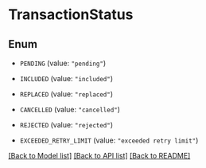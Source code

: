 # TransactionStatus

## Enum


* `PENDING` (value: `"pending"`)

* `INCLUDED` (value: `"included"`)

* `REPLACED` (value: `"replaced"`)

* `CANCELLED` (value: `"cancelled"`)

* `REJECTED` (value: `"rejected"`)

* `EXCEEDED_RETRY_LIMIT` (value: `"exceeded retry limit"`)


[[Back to Model list]](../README.md#documentation-for-models) [[Back to API list]](../README.md#documentation-for-api-endpoints) [[Back to README]](../README.md)



